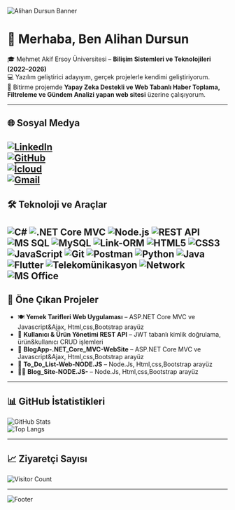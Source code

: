 <!-- Profil Banner -->
![Alihan Dursun Banner](https://capsule-render.vercel.app/api?type=waving&height=300&color=gradient&text=Alihan%20Dursun)

# 👋 Merhaba, Ben Alihan Dursun  

🎓 Mehmet Akif Ersoy Üniversitesi – **Bilişim Sistemleri ve Teknolojileri (2022–2026)**  
💻 Yazılım geliştirici adayıyım, gerçek projelerle kendimi geliştiriyorum.  
📡 Bitirme projemde **Yapay Zeka Destekli ve Web Tabanlı Haber Toplama, Filtreleme ve Gündem Analizi yapan web sitesi** üzerine çalışıyorum.  

---

## 🌐 Sosyal Medya
[![LinkedIn](https://img.shields.io/badge/LinkedIn-0A66C2?style=for-the-badge&logo=linkedin&logoColor=white)](https://www.linkedin.com/in/alihan-dursun)  
[![GitHub](https://img.shields.io/badge/GitHub-181717?style=for-the-badge&logo=github&logoColor=white)](https://github.com/alihanz48)  
[![İcloud](https://img.shields.io/badge/İcloud-dursun.alihan@icloud.com-red?style=for-the-badge&logo=gmail&logoColor=white)](mailto:dursun.alihan@icloud.com)  
[![Gmail](https://img.shields.io/badge/Gmail-dursunalihan@gmail.com-red?style=for-the-badge&logo=gmail&logoColor=white)](mailto:dursunalihan@gmail.com)  
---

## 🛠 Teknoloji ve Araçlar
![C#](https://img.shields.io/badge/C%23-239120?style=for-the-badge&logo=csharp&logoColor=white)
![.NET Core MVC](https://img.shields.io/badge/.NET_Core_MVC-512BD4?style=for-the-badge&logo=dotnet&logoColor=white)
![Node.js](https://img.shields.io/badge/Node.js-339933?style=for-the-badge&logo=node.js&logoColor=white)
![REST API](https://img.shields.io/badge/REST_API-008080?style=for-the-badge)
![MS SQL](https://img.shields.io/badge/MS_SQL-CC2927?style=for-the-badge&logo=microsoftsqlserver&logoColor=white)
![MySQL](https://img.shields.io/badge/MySQL-4479A1?style=for-the-badge&logo=mysql&logoColor=white)
![Link-ORM](https://img.shields.io/badge/Link-ORM-FF7F00?style=for-the-badge)
![HTML5](https://img.shields.io/badge/HTML5-e34f26?style=for-the-badge&logo=html5&logoColor=white)
![CSS3](https://img.shields.io/badge/CSS3-1572b6?style=for-the-badge&logo=css3&logoColor=white)
![JavaScript](https://img.shields.io/badge/JavaScript-f7df1e?style=for-the-badge&logo=javascript&logoColor=black)
![Git](https://img.shields.io/badge/Git-f05032?style=for-the-badge&logo=git&logoColor=white)
![Postman](https://img.shields.io/badge/Postman-ff6c37?style=for-the-badge&logo=postman&logoColor=white)
![Python](https://img.shields.io/badge/Python-3776AB?style=for-the-badge&logo=python&logoColor=white)
![Java](https://img.shields.io/badge/Java-007396?style=for-the-badge&logo=java&logoColor=white)
![Flutter](https://img.shields.io/badge/Flutter-02569B?style=for-the-badge&logo=flutter&logoColor=white)
![Telekomünikasyon](https://img.shields.io/badge/Telekomünikasyon-FF7F00?style=for-the-badge)
![Network](https://img.shields.io/badge/Network-008000?style=for-the-badge)
![MS Office](https://img.shields.io/badge/MS_Office-D83B01?style=for-the-badge)
---

## 🚀 Öne Çıkan Projeler
- 🍽 **Yemek Tarifleri Web Uygulaması** – ASP.NET Core MVC ve Javascript&Ajax, Html,css,Bootstrap arayüz
- 🛒 **Kullanıcı & Ürün Yönetimi REST API** – JWT tabanlı kimlik doğrulama, ürün&kullanıcı CRUD işlemleri  
- 📝 **BlogApp-.NET_Core_MVC-WebSite** – ASP.NET Core MVC ve Javascript&Ajax, Html,css,Bootstrap arayüz
- 🧾 **To_Do_List-Web-NODE.JS** – Node.Js, Html,css,Bootstrap arayüz
- ✍🏻 **Blog_Site-NODE.JS-** – Node.Js, Html,css,Bootstrap arayüz
---

## 📊 GitHub İstatistikleri
![GitHub Stats](https://github-readme-stats.vercel.app/api?username=alihanz48&show_icons=true&theme=radical)  
![Top Langs](https://github-readme-stats.vercel.app/api/top-langs/?username=alihanz48&layout=compact&theme=radical)  

---

## 📈 Ziyaretçi Sayısı
![Visitor Count](https://komarev.com/ghpvc/?username=alihanz48&color=orange&style=for-the-badge)

---

<!-- Footer Banner -->
![Footer](https://capsule-render.vercel.app/api?type=waving&height=150&color=gradient&section=footer)
